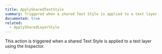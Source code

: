 ```yaml
---
title: ApplySharedTextStyle
summary: Triggered when a shared Text Style is applied to a text layer
documented: true
related:
  - ApplySharedLayerStyle
---
```


This action is triggered when a shared Text Style is applied to a text layer using the Inspector.
